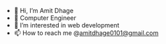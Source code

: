 - 👋 Hi, I’m Amit Dhage
- 🌱 Computer Engineer
- 👀 I’m interested in web development
- 📫 How to reach me @amitdhage0101@gmail.com


<!---
brandy1801/brandy1801 is a ✨ special ✨ repository because its `README.md` (this file) appears on your GitHub profile.
You can click the Preview link to take a look at your changes.
--->
